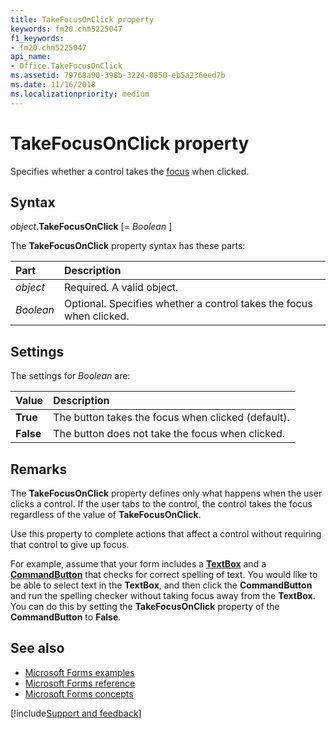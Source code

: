 ```yaml
---
title: TakeFocusOnClick property
keywords: fm20.chm5225047
f1_keywords:
- fm20.chm5225047
api_name:
- Office.TakeFocusOnClick
ms.assetid: 79768a90-398b-3224-0850-eb5a236eed7b
ms.date: 11/16/2018
ms.localizationpriority: medium
---
```



# TakeFocusOnClick property

Specifies whether a control takes the [focus](../../Glossary/vbe-glossary.md#focus) when clicked.

## Syntax

_object_.**TakeFocusOnClick** [= _Boolean_ ]

The **TakeFocusOnClick** property syntax has these parts:

|Part|Description|
|:-----|:-----|
| _object_|Required. A valid object.|
| _Boolean_|Optional. Specifies whether a control takes the focus when clicked.|

## Settings

The settings for _Boolean_ are:

|Value|Description|
|:-----|:-----|
|**True**|The button takes the focus when clicked (default).|
|**False**|The button does not take the focus when clicked.|

## Remarks

The **TakeFocusOnClick** property defines only what happens when the user clicks a control. If the user tabs to the control, the control takes the focus regardless of the value of **TakeFocusOnClick**.

Use this property to complete actions that affect a control without requiring that control to give up focus. 

For example, assume that your form includes a **[TextBox](textbox-control.md)** and a **[CommandButton](commandbutton-control.md)** that checks for correct spelling of text. You would like to be able to select text in the **TextBox**, and then click the **CommandButton** and run the spelling checker without taking focus away from the **TextBox**. You can do this by setting the **TakeFocusOnClick** property of the **CommandButton** to **False**.

## See also

- [Microsoft Forms examples](examples-microsoft-forms.md)
- [Microsoft Forms reference](reference-microsoft-forms.md)
- [Microsoft Forms concepts](concepts-microsoft-forms.md)

[!include[Support and feedback](~/includes/feedback-boilerplate.md)]